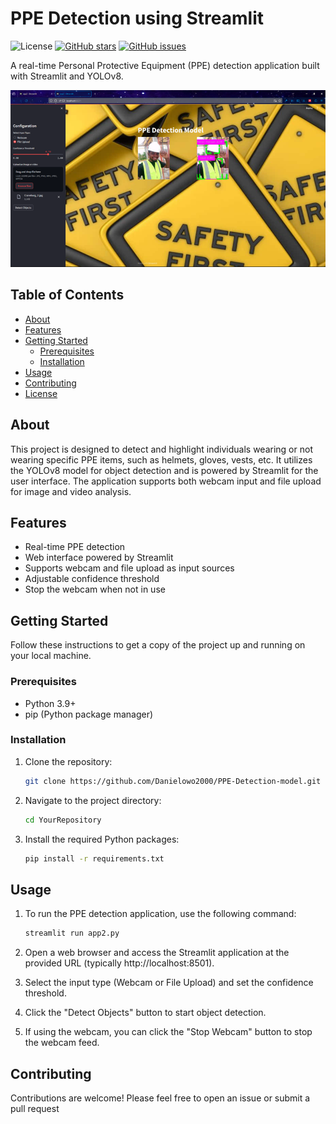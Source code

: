 # PPE Detection using Streamlit

![License](https://img.shields.io/badge/license-MIT-blue.svg)
[![GitHub stars](https://img.shields.io/github/stars/YourUsername/YourRepository.svg)](https://github.com/Danielowo2000/PPE-Detection-model/stargazers)
[![GitHub issues](https://img.shields.io/github/issues/YourUsername/YourRepository.svg)](https://github.com/Danielowo2000/PPE-Detection-model/issues)

A real-time Personal Protective Equipment (PPE) detection application built with Streamlit and YOLOv8.

![Project Demo](./Picture1.png)

## Table of Contents

- [About](#about)
- [Features](#features)
- [Getting Started](#getting-started)
  - [Prerequisites](#prerequisites)
  - [Installation](#installation)
- [Usage](#usage)
- [Contributing](#contributing)
- [License](#license)

## About

This project is designed to detect and highlight individuals wearing or not wearing specific PPE items, such as helmets, gloves, vests, etc. It utilizes the YOLOv8 model for object detection and is powered by Streamlit for the user interface. The application supports both webcam input and file upload for image and video analysis.

## Features

- Real-time PPE detection
- Web interface powered by Streamlit
- Supports webcam and file upload as input sources
- Adjustable confidence threshold
- Stop the webcam when not in use

## Getting Started

Follow these instructions to get a copy of the project up and running on your local machine.

### Prerequisites

- Python 3.9+
- pip (Python package manager)

### Installation

1. Clone the repository:

   ```sh
   git clone https://github.com/Danielowo2000/PPE-Detection-model.git

2. Navigate to the project directory:

   ```sh
   cd YourRepository

3. Install the required Python packages:
   ```sh
   pip install -r requirements.txt

## Usage

1. To run the PPE detection application, use the following command:

   ```sh
   streamlit run app2.py

2. Open a web browser and access the Streamlit application at the provided URL (typically http://localhost:8501).
3. Select the input type (Webcam or File Upload) and set the confidence threshold.
4. Click the "Detect Objects" button to start object detection.
5. If using the webcam, you can click the "Stop Webcam" button to stop the webcam feed.

## Contributing

Contributions are welcome! Please feel free to open an issue or submit a pull request
